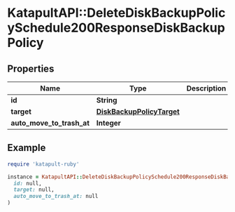 # KatapultAPI::DeleteDiskBackupPolicySchedule200ResponseDiskBackupPolicy

## Properties

| Name | Type | Description | Notes |
| ---- | ---- | ----------- | ----- |
| **id** | **String** |  | [optional] |
| **target** | [**DiskBackupPolicyTarget**](DiskBackupPolicyTarget.md) |  | [optional] |
| **auto_move_to_trash_at** | **Integer** |  | [optional] |

## Example

```ruby
require 'katapult-ruby'

instance = KatapultAPI::DeleteDiskBackupPolicySchedule200ResponseDiskBackupPolicy.new(
  id: null,
  target: null,
  auto_move_to_trash_at: null
)
```

